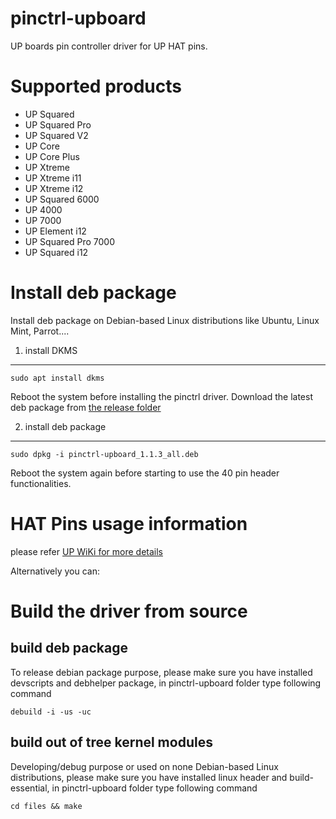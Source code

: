 # pinctrl-upboard
UP boards pin controller driver for UP HAT pins.

Supported products
=============================================
* UP Squared
* UP Squared Pro
* UP Squared V2
* UP Core
* UP Core Plus
* UP Xtreme
* UP Xtreme i11
* UP Xtreme i12
* UP Squared 6000
* UP 4000
* UP 7000
* UP Element i12
* UP Squared Pro 7000
* UP Squared i12

Install deb package
=============================================
Install deb package on Debian-based Linux distributions like Ubuntu, Linux Mint, Parrot....

1. install DKMS
---------------
```
sudo apt install dkms 
```
Reboot the system before installing the pinctrl driver.
Download the latest deb package from [the release folder](https://github.com/up-division/pinctrl-upboard/releases)

2. install deb package
------------------------
```
sudo dpkg -i pinctrl-upboard_1.1.3_all.deb
```
Reboot the system again before starting to use the 40 pin header functionalities.

HAT Pins usage information
=============================================
please refer [UP WiKi for more details](https://github.com/up-board/up-community/wiki/40Pin-Header)


Alternatively you can:

Build the driver from source
=============================================
build deb package
----------------------
To release debian package purpose, please make sure you have installed devscripts and debhelper package,
in pinctrl-upboard folder type following command
```
debuild -i -us -uc
```

build out of tree kernel modules
----------------------
Developing/debug purpose or used on none Debian-based Linux distributions, please make sure you have installed linux header and build-essential,
in pinctrl-upboard folder type following command
```
cd files && make
```
